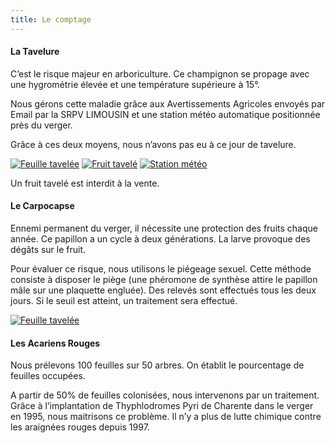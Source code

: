 ```yaml
---
title: Le comptage
---
```


#### La Tavelure

C’est le risque majeur en arboriculture. Ce champignon se propage avec une hygrométrie élevée et une température supérieure à 15°.

Nous gérons cette maladie grâce aux Avertissements Agricoles envoyés par Email par la SRPV LIMOUSIN et une station météo automatique positionnée près du verger.

Grâce à ces deux moyens, nous n’avons pas eu à ce jour de tavelure.

<div class="image-container">
    <a class="thumbnail" href="{{ site.baseurl }}/assets/images/la-lutte-integree/feuille_tavelee.jpg"><img src="{{ site.baseurl }}/assets/images/la-lutte-integree/feuille_tavelee-vignette.jpg" alt="Feuille tavelée" /></a>
    <a class="thumbnail" href="{{ site.baseurl }}/assets/images/la-lutte-integree/fruit_tavele.jpg"><img src="{{ site.baseurl }}/assets/images/la-lutte-integree/fruit_tavele-vignette.jpg" alt="Fruit tavelé" /></a>
    <a class="thumbnail" href="{{ site.baseurl }}/assets/images/la-lutte-integree/station_meteo.jpg"><img src="{{ site.baseurl }}/assets/images/la-lutte-integree/station_meteo-vignette.jpg" alt="Station météo" /></a>
</div>

Un fruit tavelé est interdit à la vente.

#### Le Carpocapse

Ennemi permanent du verger, il nécessite une protection des fruits chaque année. Ce papillon a un cycle à deux générations. La larve provoque des dégâts sur le fruit.

Pour évaluer ce risque, nous utilisons le piégeage sexuel. Cette méthode consiste à disposer le piège (une phéromone de synthèse attire le papillon mâle sur une plaquette engluée). Des relevés sont effectués tous les deux jours. Si le seuil est atteint, un traitement sera effectué.

<div class="image-container">
    <a class="thumbnail" href="{{ site.baseurl }}/assets/images/la-lutte-integree/piege_carpo.jpg"><img src="{{ site.baseurl }}/assets/images/la-lutte-integree/piege_carpo-vignette.jpg" alt="Feuille tavelée" /></a>
</div>

#### Les Acariens Rouges

Nous prélevons 100 feuilles sur 50 arbres. On établit le pourcentage de feuilles occupées.

A partir de 50% de feuilles colonisées, nous intervenons par un traitement. 
Grâce à l’implantation de Thyphlodromes Pyri de Charente dans le verger en 1995, nous maitrisons ce problème. 
Il n’y a plus de lutte chimique contre les araignées rouges depuis 1997.
